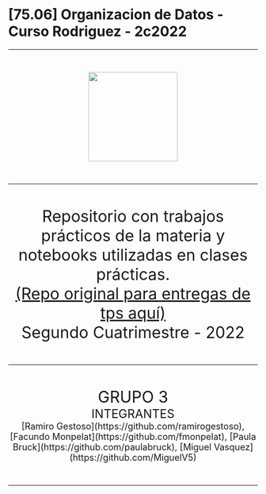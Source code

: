 # [75.06] Organizacion de Datos - Curso Rodriguez - 2c2022

---

<br>
<p align="center">
  <!---<img src="https://www.estudiaradistancia.com.ar/logos/original/logo-universidad-de-buenos-aires.webp" height=80 />--->
  <img src="https://confedi.org.ar/wp-content/uploads/2020/09/fiuba_logo.jpg" height="180"/>
</p>
<br>

---

<br>
<p align="center">
<font size="+3">
Repositorio con trabajos prácticos de la materia y notebooks utilizadas en clases prácticas.
<br>
<a href="https://github.com/paulabruck/7506R-2C2022-GRUPO3">(Repo original para entregas de tps aquí)</a>
<br>
Segundo Cuatrimestre - 2022
</font>
</p>
<br>

---

<br>
<p align="center">
<font size="+3">
GRUPO 3
</font>
<br>
<font size="+2">
INTEGRANTES
</font>
<br>
<font size="+1">
[Ramiro Gestoso](https://github.com/ramirogestoso),
[Facundo Monpelat](https://github.com/fmonpelat),
[Paula Bruck](https://github.com/paulabruck),
[Miguel Vasquez](https://github.com/MiguelV5)
</font>

</p>

<br>

---
